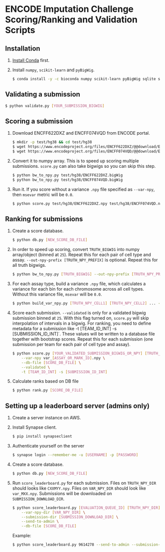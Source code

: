 # ENCODE Imputation Challenge Scoring/Ranking and Validation Scripts

## Installation

1) [Install Conda](https://docs.conda.io/en/latest/miniconda.html) first.

2) Install `numpy`, `scikit-learn` and `pyBigWig`.
	```bash
	$ conda install -y -c bioconda numpy scikit-learn pyBigWig sqlite scipy
	```

## Validating a submission

```bash
$ python validate.py [YOUR_SUBMISSION_BIGWIG]
```

## Scoring a submission

1) Download ENCFF622DXZ and ENCFF074VQD from ENCODE portal.
	```bash
	$ mkdir -p test/hg38 && cd test/hg38
	$ wget https://www.encodeproject.org/files/ENCFF622DXZ/@@download/ENCFF622DXZ.bigWig
	$ wget https://www.encodeproject.org/files/ENCFF074VQD/@@download/ENCFF074VQD.bigWig
	```

2) Convert it to numpy array. This is to speed up scoring multiple submissions. `score.py` can also take bigwigs so you can skip this step.
	```bash
	$ python bw_to_npy.py test/hg38/ENCFF622DXZ.bigWig
	$ python bw_to_npy.py test/hg38/ENCFF074VQD.bigWig
	```

3) Run it. If you score without a variance `.npy` file specified as `--var-npy`, then `msevar` metric will be `0.0`.
	```bash
	$ python score.py test/hg38/ENCFF622DXZ.npy test/hg38/ENCFF074VQD.npy --chrom chr20
	```

## Ranking for submissions

1) Create a score database.
	```bash
	$ python db.py [NEW_SCORE_DB_FILE]
	```

2) In order to speed up scoring, convert `TRUTH_BIGWIG` into numpy array/object (binned at `25`). Repeat this for each pair of cell type and assay. `--out-npy-prefix [TRUTH_NPY_PREFIX]` is optional. Repeat this for all truth bigwigs.
	```bash
	$ python bw_to_npy.py [TRUTH_BIGWIG] --out-npy-prefix [TRUTH_NPY_PREFIX]
	```

3) For each assay type, build a variance `.npy` file, which calculates a variance for each bin for each chromosome across all cell types. Without this variance file, `msevar` will be `0.0`.
	```bash
	$ python build_var_npy.py [TRUTH_NPY_CELL1] [TRUTH_NPY_CELL2] ... --out-npy-prefix var_[ASSAY_OR_MARK_ID]
	```

4) Score each submission. `--validated` is only for a validated bigwig submission binned at `25`. With this flag turned on, `score.py` will skip interpolation of intervals in a bigwig. For ranking, you need to define metadata for a submission like -t [TEAM_ID_INT] -s [SUBMISSION_ID_INT]`. These values will be written to a database file together with bootstrap scores. Repeat this for each submission (one submission per team for each pair of cell type and assay).
	```bash
	$ python score.py [YOUR_VALIDATED_SUBMISSION_BIGWIG_OR_NPY] [TRUTH_NPY] \
	    --var-npy var_[ASSAY_OR_MARK_ID].npy \
		--db-file [SCORE_DB_FILE] \
		--validated \
		-t [TEAM_ID_INT] -s [SUBMISSION_ID_INT]
	```

5) Calculate ranks based on DB file
	```bash
	$ python rank.py [SCORE_DB_FILE]
	```

## Setting up a leaderboard server (admins only)

1) Create a server instance on AWS.

2) Install Synapse client.
	```bash
	$ pip install synapseclient
	```

3) Authenticate yourself on the server
	```bash
	$ synapse login --remember-me -u [USERNAME] -p [PASSWORD]
	```

4) Create a score database.
	```bash
	$ python db.py [NEW_SCORE_DB_FILE]
	```

5) Run `score_leaderboard.py` for each submission. Files on `TRUTH_NPY_DIR` should looks like `CXXMYY.npy`. Files on `VAR_NPY_DIR` should look like `var_MXX.npy`. Submissions will be downloaded on `SUBMISSION_DOWNLOAD_DIR`.
	```bash
	$ python score_leaderboard.py [EVALUATION_QUEUE_ID] [TRUTH_NPY_DIR] \
	    --var-npy-dir [VAR_NPY_DIR] \
	    --submission-dir [SUBMISSION_DOWNLOAD_DIR] \
	    --send-to-admin \
		--db-file [SCORE_DB_FILE]
	```

	Example:
	```bash
	$ python score_leaderboard.py 9614278 --send-to-admin --submission-dir ./submissions --db-file test.db
	```
